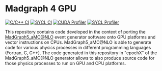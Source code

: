 # Madgraph 4 GPU

[![C/C++ CI](https://github.com/Jooorgen/madgraph4gpu/actions/workflows/c-cpp.yml/badge.svg)](https://github.com/Jooorgen/madgraph4gpu/actions/workflows/c-cpp.yml) [![SYCL CI](https://github.com/Jooorgen/madgraph4gpu/actions/workflows/sycl.yml/badge.svg)](https://github.com/Jooorgen/madgraph4gpu/actions/workflows/sycl.yml) [![CUDA Profiler](https://github.com/Jooorgen/madgraph4gpu/actions/workflows/cudaProfiler.yml/badge.svg)](https://github.com/Jooorgen/madgraph4gpu/actions/workflows/cudaProfiler.yml) [![SYCL Profiler](https://github.com/Jooorgen/madgraph4gpu/actions/workflows/syclProfiler.yml/badge.svg)](https://github.com/Jooorgen/madgraph4gpu/actions/workflows/syclProfiler.yml)

This repository contains code developed in the context of porting the [MadGraph5_aMC@NLO](https://cp3.irmp.ucl.ac.be/projects/madgraph/) event generator software onto GPU platforms and vector instructions on CPUs. MadGraph5_aMC@NLO is able to generate code for various physics processes in different programming languages (Fortran, C, C++). The code generated in this repository in "epochX" of the MadGraph5_aMC@NLO generator allows to also produce source code for those physics processes to run on GPU and CPU platforms. 


